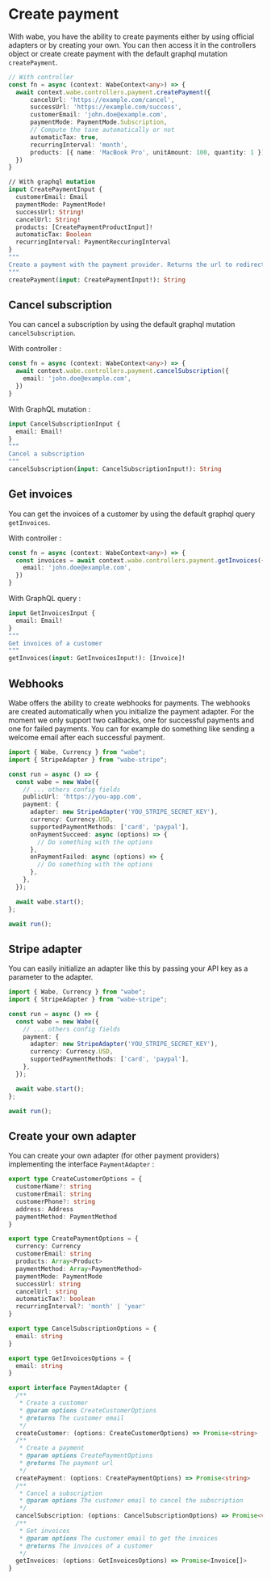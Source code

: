 # Create payment

With wabe, you have the ability to create payments either by using official adapters or by creating your own. You can then access it in the controllers object or create create payment with the default graphql mutation `createPayment`.

```ts
// With controller
const fn = async (context: WabeContext<any>) => {
  await context.wabe.controllers.payment.createPayment({
      cancelUrl: 'https://example.com/cancel',
      successUrl: 'https://example.com/success',
      customerEmail: 'john.doe@example.com',
      paymentMode: PaymentMode.Subscription,
      // Compute the taxe automatically or not
      automaticTax: true,
      recurringInterval: 'month',
      products: [{ name: 'MacBook Pro', unitAmount: 100, quantity: 1 }],
  })
}
```

```graphql
// With graphql mutation
input CreatePaymentInput {
  customerEmail: Email
  paymentMode: PaymentMode!
  successUrl: String!
  cancelUrl: String!
  products: [CreatePaymentProductInput]!
  automaticTax: Boolean
  recurringInterval: PaymentReccuringInterval
}
"""
Create a payment with the payment provider. Returns the url to redirect the user to pay
"""
createPayment(input: CreatePaymentInput!): String
```

## Cancel subscription

You can cancel a subscription by using the default graphql mutation `cancelSubscription`.

With controller :
```ts
const fn = async (context: WabeContext<any>) => {
  await context.wabe.controllers.payment.cancelSubscription({
    email: 'john.doe@example.com',
  })
}
```

With GraphQL mutation :

```graphql
input CancelSubscriptionInput {
  email: Email!
}
"""
Cancel a subscription
"""
cancelSubscription(input: CancelSubscriptionInput!): String
```

## Get invoices

You can get the invoices of a customer by using the default graphql query `getInvoices`.

With controller :

```ts
const fn = async (context: WabeContext<any>) => {
  const invoices = await context.wabe.controllers.payment.getInvoices({
    email: 'john.doe@example.com',
  })
}
```

With GraphQL query :

```graphql
input GetInvoicesInput {
  email: Email!
}
"""
Get invoices of a customer
"""
getInvoices(input: GetInvoicesInput!): [Invoice]!
```

## Webhooks

Wabe offers the ability to create webhooks for payments. The webhooks are created automatically when you initialize the payment adapter. For the moment we only support two callbacks, one for successful payments and one for failed payments. You can for example do something like sending a welcome email after each successful payment.

```ts
import { Wabe, Currency } from "wabe";
import { StripeAdapter } from "wabe-stripe";

const run = async () => {
  const wabe = new Wabe({
    // ... others config fields
    publicUrl: 'https://you-app.com',
    payment: {
      adapter: new StripeAdapter('YOU_STRIPE_SECRET_KEY'),
      currency: Currency.USD,
      supportedPaymentMethods: ['card', 'paypal'],
      onPaymentSucceed: async (options) => {
        // Do something with the options
      },
      onPaymentFailed: async (options) => {
        // Do something with the options
      },
    },
  });

  await wabe.start();
};

await run();
```

## Stripe adapter

You can easily initialize an adapter like this by passing your API key as a parameter to the adapter.

```ts
import { Wabe, Currency } from "wabe";
import { StripeAdapter } from "wabe-stripe";

const run = async () => {
  const wabe = new Wabe({
    // ... others config fields
    payment: {
      adapter: new StripeAdapter('YOU_STRIPE_SECRET_KEY'),
      currency: Currency.USD,
      supportedPaymentMethods: ['card', 'paypal'],
    },
  });

  await wabe.start();
};

await run();
```

## Create your own adapter

You can create your own adapter (for other payment providers) implementing the interface `PaymentAdapter` :

```ts
export type CreateCustomerOptions = {
  customerName?: string
  customerEmail: string
  customerPhone?: string
  address: Address
  paymentMethod: PaymentMethod
}

export type CreatePaymentOptions = {
  currency: Currency
  customerEmail: string
  products: Array<Product>
  paymentMethod: Array<PaymentMethod>
  paymentMode: PaymentMode
  successUrl: string
  cancelUrl: string
  automaticTax?: boolean
  recurringInterval?: 'month' | 'year'
}

export type CancelSubscriptionOptions = {
  email: string
}

export type GetInvoicesOptions = {
  email: string
}

export interface PaymentAdapter {
  /**
   * Create a customer
   * @param options CreateCustomerOptions
   * @returns The customer email
   */
  createCustomer: (options: CreateCustomerOptions) => Promise<string>
  /**
   * Create a payment
   * @param options CreatePaymentOptions
   * @returns The payment url
   */
  createPayment: (options: CreatePaymentOptions) => Promise<string>
  /**
   * Cancel a subscription
   * @param options The customer email to cancel the subscription
   */
  cancelSubscription: (options: CancelSubscriptionOptions) => Promise<void>
  /**
   * Get invoices
   * @param options The customer email to get the invoices
   * @returns The invoices of a customer
   */
  getInvoices: (options: GetInvoicesOptions) => Promise<Invoice[]>
}
```
